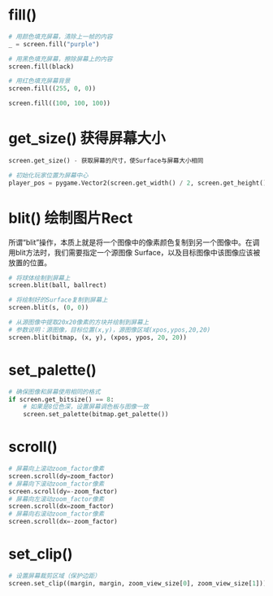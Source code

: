 # fill()
```python
# 用颜色填充屏幕，清除上一帧的内容
_ = screen.fill("purple")

# 用黑色填充屏幕，擦除屏幕上的内容
screen.fill(black)

# 用红色填充屏幕背景
screen.fill((255, 0, 0))

screen.fill((100, 100, 100))
```

# get_size() 获得屏幕大小
```python
screen.get_size() - 获取屏幕的尺寸，使Surface与屏幕大小相同

# 初始化玩家位置为屏幕中心
player_pos = pygame.Vector2(screen.get_width() / 2, screen.get_height() / 2)
```

# blit() 绘制图片Rect

所谓“blit”操作，本质上就是将一个图像中的像素颜色复制到另一个图像中。在调用blit方法时，我们需要指定一个源图像 Surface，以及目标图像中该图像应该被放置的位置。

```python
# 将球体绘制到屏幕上
screen.blit(ball, ballrect)

# 将绘制好的Surface复制到屏幕上
screen.blit(s, (0, 0))

# 从源图像中提取20x20像素的方块并绘制到屏幕上
# 参数说明：源图像，目标位置(x,y)，源图像区域(xpos,ypos,20,20)
screen.blit(bitmap, (x, y), (xpos, ypos, 20, 20))
```

# set_palette()
```python
# 确保图像和屏幕使用相同的格式
if screen.get_bitsize() == 8:
    # 如果是8位色深，设置屏幕调色板与图像一致
    screen.set_palette(bitmap.get_palette())
```

# scroll()
```python
# 屏幕向上滚动zoom_factor像素
screen.scroll(dy=zoom_factor)
# 屏幕向下滚动zoom_factor像素
screen.scroll(dy=-zoom_factor)
# 屏幕向左滚动zoom_factor像素
screen.scroll(dx=zoom_factor)
# 屏幕向右滚动zoom_factor像素
screen.scroll(dx=-zoom_factor)
```

# set_clip()
```python
# 设置屏幕裁剪区域（保护边距）
screen.set_clip((margin, margin, zoom_view_size[0], zoom_view_size[1]))
```
